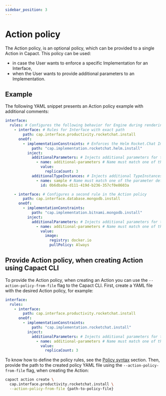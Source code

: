 ```yaml
---
sidebar_position: 3
---
```

# Action policy

The Action policy, is an optional policy, which can be provided to a single Action in Capact. This policy can be used:
- in case the User wants to enforce a specific Implementation for an Interface,
- when the User wants to provide additional parameters to an Implementation.

## Example

The following YAML snippet presents an Action policy example with additional comments:

```yaml
interface:
  rules: # Configures the following behavior for Engine during rendering Action
    - interface: # Rules for Interface with exact path
        path: cap.interface.productivity.rocketchat.install
      oneOf:
        - implementationConstraints: # Enforces the Helm Rocket.Chat Implementation
            path: "cap.implementation.rocketchat.helm.install"
          inject:
            additionalParameters: # Injects additional parameters for the Implementation
              - name: additional-parameters # Name must match one of the parameter defined under `additionalInput.parameters` in the Implementation
                value:
                  replicaCount: 3
            additionalTypeInstances: # Injects additional TypeInstances for the Implementation
              - name: sample # Name must match one of the parameter defined under `additionalInput.typeInstances` in the Implementation
                id: 0b6dba9a-d111-419d-b236-357cf0e8603a

    - interface: # Configures a second rule in the Action policy
        path: cap.interface.database.mongodb.install
      oneOf:
        - implementationConstraints:
            path: "cap.implementation.bitnami.mongodb.install"
          inject:
            additionalParameters: # Injects additional parameters for the Implementation
              - name: additional-parameters # Name must match one of the parameter defined under `additionalInput.parameters` in the Implementation
                value:
                  image:
                    registry: docker.io
                    pullPolicy: Always
```

## Provide Action policy, when creating Action using Capact CLI

To provide the Action policy, when creating an Action you can use the `--action-policy-from-file` flag to the Capact CLI. First, create a YAML file with the desired Action policy, for example:

```yaml
interface:
  rules:
    - interface:
        path: cap.interface.productivity.rocketchat.install
      oneOf:
        - implementationConstraints:
            path: "cap.implementation.rocketchat.install"
          inject:
            additionalParameters: # Injects additional parameters for the Implementation
              - name: additional-parameters # Name must match one of the parameter defined under `additionalInput.parameters` in the Implementation
                value:
                  replicaCount: 3
```
To know how to define the policy rules, see the [Policy syntax](./overview.md#syntax) section.
Then, provide the path to the created policy YAML file using the `--action-policy-from-file` flag, when creating the Action:

```bash
capact action create \
  cap.interface.productivity.rocketchat.install \
  --action-policy-from-file {path-to-policy-file}
```
